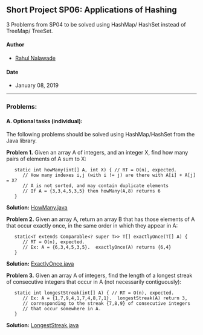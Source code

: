 ## Short Project SP06: Applications of Hashing
3 Problems from SP04 to be solved using HashMap/ HashSet instead of TreeMap/ TreeSet.

#### Author
* [Rahul Nalawade](https://github.com/rahul1947)

#### Date
* January 08, 2019

_______________________________________________________________________________
### Problems:

#### A. Optional tasks (individual): 
The following problems should be solved using HashMap/HashSet from the Java library.

**Problem 1.** 
   Given an array A of integers, and an integer X, find how many pairs of 
   elements of A sum to X:
```
   static int howMany(int[] A, int X) { // RT = O(n), expected.
      // How many indexes i,j (with i != j) are there with A[i] + A[j] = X?
      // A is not sorted, and may contain duplicate elements
      // If A = {3,3,4,5,3,5} then howMany(A,8) returns 6
   }
```
**Solution:** [HowMany.java](https://github.com/rahul1947/SP06-Applications-of-Hashing/blob/master/HowMany.java)


**Problem 2.**
   Given an array A, return an array B that has those elements of A that
   occur exactly once, in the same order in which they appear in A:
```
   static<T extends Comparable<? super T>> T[] exactlyOnce(T[] A) { 
      // RT = O(n), expected.
      // Ex: A = {6,3,4,5,3,5}.  exactlyOnce(A) returns {6,4}
   }
```
**Solution:** [ExactlyOnce.java](https://github.com/rahul1947/SP06-Applications-of-Hashing/blob/master/ExactlyOnce.java)


**Problem 3.** 
   Given an array A of integers, find the length of a longest streak of
   consecutive integers that occur in A (not necessarily contiguously):
```
   static int longestStreak(int[] A) { // RT = O(n), expected.
      // Ex: A = {1,7,9,4,1,7,4,8,7,1}.  longestStreak(A) return 3,
      // corresponding to the streak {7,8,9} of consecutive integers
      // that occur somewhere in A.
   }
```
**Solution:** [LongestStreak.java](https://github.com/rahul1947/SP06-Applications-of-Hashing/blob/master/LongestStreak.java)

